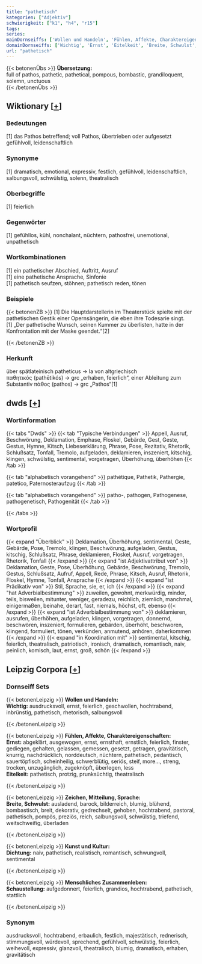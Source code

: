 ```yaml
---
title: "pathetisch"
kategorien: ["Adjektiv"]
schwierigkeit: ["k1", "h4", "r15"]
tags:
series:
mainDornseiffs: ['Wollen und Handeln', 'Fühlen, Affekte, Charaktereigenschaften', 'Zeichen, Mitteilung, Sprache', 'Kunst und Kultur', 'Menschliches Zusammenleben']
domainDornseiffs: ['Wichtig', 'Ernst', 'Eitelkeit', 'Breite, Schwulst', 'Dichtung', 'Schaustellung']
url: "pathetisch"
---
```


{{< betonenÜbs >}}
**Übersetzung:**  
full of pathos, pathetic, pathetical, pompous, bombastic, grandiloquent, solemn, unctuous  
{{< /betonenÜbs >}}

## Wiktionary [[+](https://de.wiktionary.org/wiki/pathetisch)]

### Bedeutungen
[1] das Pathos betreffend; voll Pathos, übertrieben oder aufgesetzt gefühlvoll, leidenschaftlich  

### Synonyme
[1] dramatisch, emotional, expressiv, festlich, gefühlvoll, leidenschaftlich, salbungsvoll, schwülstig, solenn, theatralisch  

### Oberbegriffe
[1] feierlich  

### Gegenwörter
[1] gefühllos, kühl, nonchalant, nüchtern, pathosfrei, unemotional, unpathetisch  

### Wortkombinationen
[1] ein pathetischer Abschied, Auftritt, Ausruf  
[1] eine pathetische Ansprache, Sinfonie  
[1] pathetisch seufzen, stöhnen; pathetisch reden, tönen  

### Beispiele
{{< betonenZB >}}
[1] Die Hauptdarstellerin im Theaterstück spielte mit der pathetischen Gestik einer Opernsängerin, die eben ihre Todesarie singt.  
[1] „Der pathetische Wunsch, seinen Kummer zu überlisten, hatte in der Konfrontation mit der Maske geendet.“[2]  

{{< /betonenZB >}}
### Herkunft
über spätlateinisch patheticus → la von altgriechisch παθητικός (pathētikós) → grc „erhaben, feierlich“, einer Ableitung zum Substantiv πάθος (pathos) → grc „Pathos“[1]  



## dwds [[+](https://www.dwds.de/wb/pathetisch)]

### Wortinformation
{{< tabs "Dwds" >}}
{{< tab "Typische Verbindungen" >}}
Appell, Ausruf, Beschwörung, Deklamation, Emphase, Floskel, Gebärde, Gest, Geste, Gestus, Hymne, Kitsch, Liebeserklärung, Phrase, Pose, Rezitativ, Rhetorik, Schlußsatz, Tonfall, Tremolo, aufgeladen, deklamieren, inszeniert, kitschig, klingen, schwülstig, sentimental, vorgetragen, Überhöhung, überhöhen
{{< /tab >}}

{{< tab "alphabetisch vorangehend" >}}
pathétique, Pathetik, Pathergie, patetico, Paternosteraufzug
{{< /tab >}}

{{< tab "alphabetisch vorangehend" >}}
patho-, pathogen, Pathogenese, pathogenetisch, Pathogenität
{{< /tab >}}

{{< /tabs >}}

### Wortprofil
{{< expand "Überblick" >}} Deklamation, Überhöhung, sentimental, Geste, Gebärde, Pose, Tremolo, klingen, Beschwörung, aufgeladen, Gestus, kitschig, Schlußsatz, Phrase, deklamieren, Floskel, Ausruf, vorgetragen, Rhetorik, Tonfall {{< /expand >}}
{{< expand "ist Adjektivattribut von" >}} Deklamation, Geste, Pose, Überhöhung, Gebärde, Beschwörung, Tremolo, Gestus, Schlußsatz, Aufruf, Appell, Rede, Phrase, Kitsch, Ausruf, Rhetorik, Floskel, Hymne, Tonfall, Ansprache {{< /expand >}}
{{< expand "ist Prädikativ von" >}} Stil, Sprache, sie, er, ich {{< /expand >}}
{{< expand "hat Adverbialbestimmung" >}} zuweilen, gewohnt, merkwürdig, minder, teils, bisweilen, mitunter, weniger, geradezu, reichlich, ziemlich, manchmal, einigermaßen, beinahe, derart, fast, niemals, höchst, oft, ebenso {{< /expand >}}
{{< expand "ist Adverbialbestimmung von" >}} deklamieren, ausrufen, überhöhen, aufgeladen, klingen, vorgetragen, donnernd, beschwören, inszeniert, formulieren, gebärden, überhöht, beschworen, klingend, formuliert, tönen, verkünden, anmutend, anhören, daherkommen {{< /expand >}}
{{< expand "in Koordination mit" >}} sentimental, kitschig, feierlich, theatralisch, patriotisch, ironisch, dramatisch, romantisch, naiv, peinlich, komisch, laut, ernst, groß, schön {{< /expand >}}

## Leipzig Corpora [[+](https://corpora.uni-leipzig.de/en/res?word=pathetisch&corpusId=deu_newscrawl-public_2018)]

### Dornseiff Sets
{{< betonenLeipzig >}}
**Wollen und Handeln:**  
**Wichtig:** ausdrucksvoll, ernst, feierlich, geschwollen, hochtrabend, inbrünstig, pathetisch, rhetorisch, salbungsvoll  

{{< /betonenLeipzig >}}


{{< betonenLeipzig >}}
**Fühlen, Affekte, Charaktereigenschaften:**  
**Ernst:** abgeklärt, ausgewogen, ernst, ernsthaft, ernstlich, feierlich, finster, gediegen, gehalten, gelassen, gemessen, gesetzt, getragen, gravitätisch, knurrig, nachdrücklich, norddeutsch, nüchtern, pathetisch, pedantisch, sauertöpfisch, scheinheilig, schwerblütig, seriös, steif, more..., streng, trocken, unzugänglich, zugeknöpft, überlegen, less  
**Eitelkeit:** pathetisch, protzig, prunksüchtig, theatralisch  

{{< /betonenLeipzig >}}


{{< betonenLeipzig >}}
**Zeichen, Mitteilung, Sprache:**  
**Breite, Schwulst:** ausladend, barock, bilderreich, blumig, blühend, bombastisch, breit, dekorativ, gedrechselt, gehoben, hochtrabend, pastoral, pathetisch, pompös, preziös, reich, salbungsvoll, schwülstig, triefend, weitschweifig, überladen  

{{< /betonenLeipzig >}}


{{< betonenLeipzig >}}
**Kunst und Kultur:**  
**Dichtung:** naiv, pathetisch, realistisch, romantisch, schwungvoll, sentimental  

{{< /betonenLeipzig >}}


{{< betonenLeipzig >}}
**Menschliches Zusammenleben:**  
**Schaustellung:** aufgedonnert, feierlich, grandios, hochtrabend, pathetisch, stattlich  

{{< /betonenLeipzig >}}

### Synonym
ausdrucksvoll, hochtrabend, erbaulich, festlich, majestätisch, rednerisch, stimmungsvoll, würdevoll, sprechend, gefühlvoll, schwülstig, feierlich, weihevoll, expressiv, glanzvoll, theatralisch, blumig, dramatisch, erhaben, gravitätisch

